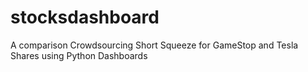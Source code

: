 # stocksdashboard
A comparison Crowdsourcing Short Squeeze for GameStop and Tesla Shares using Python Dashboards 
